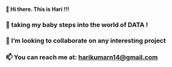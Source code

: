 ####  👋 Hi there. This is Hari !!!
###  🌱 taking my baby steps into the world of DATA !
###  👯 I’m looking to collaborate on any interesting project
###  📫 You can reach me at: harikumarn14@gmail.com

<!--
**HariKumarN14/HariKumarN14** is a ✨ _special_ ✨ repository because its `README.md` (this file) appears on your GitHub profile.

Here are some ideas to get you started:

- 🔭 I’m currently working on ...
- 🌱 I’m currently learning ...
- 👯 I’m looking to collaborate on ...
- 🤔 I’m looking for help with ...
- 💬 Ask me about ...
- 📫 How to reach me: ...
- 😄 Pronouns: ...
- ⚡ Fun fact: ...
-->
